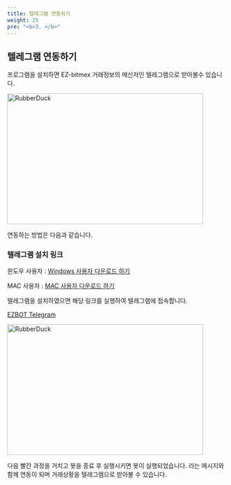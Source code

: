 ```yaml
---
title: 텔레그램 연동하기
weight: 25
pre: "<b>3. </b>"
---
```



## 텔레그램 연동하기 

프로그램을 설치하면 EZ-bitmex 거래정보의 메신저인 텔레그램으로 받아볼수 있습니다.


<img src="/site/Picture/telegram.png" width="450px" height="300px" title="px(픽셀) 크기 설정" alt="RubberDuck"></img><br/>

연동하는 방법은 다음과 같습니다.

### 텔레그램 설치 링크

윈도우 사용자 : [Windows 사용자 다운로드 하기](http://www.telegram.pe.kr)

MAC 사용자 : [MAC 사용자 다운로드 하기](https://play.google.com/store/apps/details?id=org.telegram.messenger&hl=ko)



 

텔레그램을 설치하였으면 해당 링크를 실행하여 텔레그램에 접속합니다.

[EZBOT Telegram](https://t.me/ezbot_bitmex_notice_bot)

<img src="/site/Picture/telegram1.png" width="450px" height="300px" title="px(픽셀) 크기 설정" alt="RubberDuck"></img><br/>

다음 빨간 과정을 거치고 봇을 종료 후 실행시키면 봇이 실행되었습니다. 라는 메시지와 함께 연동이 되며 거래상황을 텔레그램으로 받아볼 수 있습니다.












